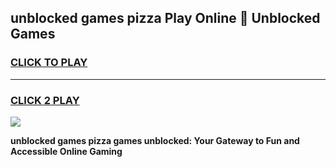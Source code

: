 
## unblocked games pizza Play Online 👋 Unblocked Games
<h3>
<a href="https://premium.freeplayer.one?title=unblocked_games_pizza&ref=19F">CLICK TO PLAY</a></h3>
<hr>

<h3>
<a href="https://premium.freeplayer.one?title=unblocked_games_pizza&ref=19F">CLICK 2 PLAY</a>
  
</h3>

<a href="https://premium.freeplayer.one?title=unblocked_games_pizza&ref=19F"><img src="https://clearcache.store/games.png"></a>


**unblocked games pizza games unblocked: Your Gateway to Fun and Accessible Online Gaming**
